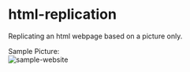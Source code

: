 # html-replication

Replicating an html webpage based on a picture only.  

Sample Picture:  
![sample-website](https://github.com/turnertrowbridge/html-replication/assets/69882779/a6e0ad88-9c95-4c67-97fe-814c9e23f310)
